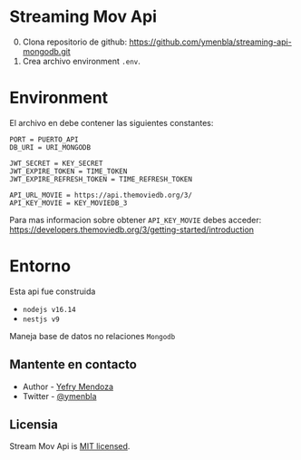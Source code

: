 Streaming Mov Api
==

0. Clona repositorio de github:  https://github.com/ymenbla/streaming-api-mongodb.git
1. Crea archivo environment `.env`. 

# Environment
El archivo en debe contener las siguientes constantes:


    PORT = PUERTO_API
    DB_URI = URI_MONGODB
    
    JWT_SECRET = KEY_SECRET
    JWT_EXPIRE_TOKEN = TIME_TOKEN
    JWT_EXPIRE_REFRESH_TOKEN = TIME_REFRESH_TOKEN
    
    API_URL_MOVIE = https://api.themoviedb.org/3/
    API_KEY_MOVIE = KEY_MOVIEDB_3





Para mas informacion sobre obtener `API_KEY_MOVIE` debes acceder: https://developers.themoviedb.org/3/getting-started/introduction

# Entorno
Esta api fue construida 
- `nodejs v16.14`
- `nestjs v9`

Maneja base de datos no relaciones `Mongodb`

## Mantente en contacto

- Author - [Yefry Mendoza](https://kamilmysliwiec.com)
- Twitter - [@ymenbla](https://twitter.com/ymenbla)

## Licensia

Stream Mov Api is [MIT licensed](LICENSE).
